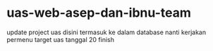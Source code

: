 # uas-web-asep-dan-ibnu-team
update project uas disini termasuk ke dalam database nanti 
kerjakan permenu 
target uas tanggal 20 finish
